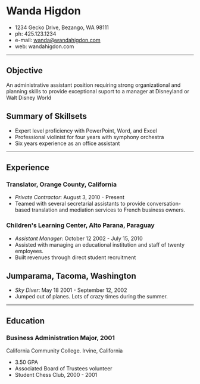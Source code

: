 # Wanda Higdon

- 1234 Gecko Drive, Bezango, WA 98111
- ph: 425.123.1234
- e-mail: wanda@wandahigdon.com
- web: wandahigdon.com

<hr/>

## Objective

An administrative assistant position requiring strong organizational and planning skills to provide exceptional suport to a manager at Disneyland or Walt Disney World

## Summary of Skillsets

- Expert level proficiency with PowerPoint, Word, and Excel
- Professional violinist for four years with symphony orchestra
- Six years experience as an office assistant

<hr />

## Experience

### Translator, Orange County, California

- _Private Contractor_: August 3, 2010 - Present
- Teamed with several secretarial assistants to provide conversation-based translation and mediation services to French business owners.

### Children's Learning Center, Alto Parana, Paraguay

- _Assistant Manager_: October 12 2002 - July 15, 2010
- Assisted with managing an educational institution and staff of twenty employees.
- Built revenues through direct student recruitment

## Jumparama, Tacoma, Washington

- _Sky Diver_: May 18 2001 - September 12, 2002
- Jumped out of planes. Lots of crazy times during the summer.

<hr />

## Education

### Business Administration Major, 2001

California Community College. Irvine, California

- 3.50 GPA
- Associated Board of Trustees volunteer
- Student Chess Club, 2000 - 2001
